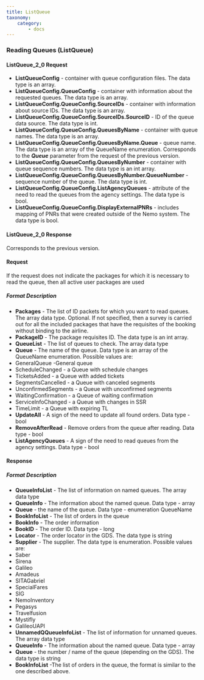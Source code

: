 ```yaml
---
title: ListQueue
taxonomy:
    category:
        - docs
---
```


### Reading Queues (ListQueue)

#### ListQueue_2_0 Request
- **ListQueueConfig** - container with queue configuration files. The data type is an array.
- **ListQueueConfig.QueueConfig** - container with information about the requested queues. The data type is an array.
- **ListQueueConfig.QueueConfig.SourceIDs** - container with information about source IDs. The data type is an array.
- **ListQueueConfig.QueueConfig.SourceIDs.SourceID** - ID of the queue data source. The data type is int.
- **ListQueueConfig.QueueConfig.QueuesByName** - container with queue names. The data type is an array.
- **ListQueueConfig.QueueConfig.QueuesByName.Queue** - queue name. The data type is an array of the QueueName enumeration. Corresponds to the _**Queue**_ parameter from the request of the previous version.
- **ListQueueConfig.QueueConfig.QueuesByNumber** - container with queue sequence numbers. The data type is an int array.
- **ListQueueConfig.QueueConfig.QueuesByNumber.QueueNumber** - sequence number of the queue. The data type is int.
- **ListQueueConfig.QueueConfig.ListAgencyQueues** - attribute of the need to read the queues from the agency settings. The data type is bool.
- **ListQueueConfig.QueueConfig.DisplayExternalPNRs** - includes mapping of PNRs that were created outside of the Nemo system. The data type is bool.

#### ListQueue_2_0 Response
Corresponds to the previous version.


#### Request

If the request does not indicate the packages for which it is necessary to read the queue, then all active user packages are used

##### Format Description

-  **Packages** - The list of ID packets for which you want to read queues. The array data type. Optional. If not specified, then a survey is carried out for all the included packages that have the requisites of the booking without binding to the airline.
-  **PackageID** - The package requisites ID. The data type is an int array.
-  **QueueList** - The list of queues to check. The array data type
-  **Queue** - The name of the queue. Data type is an array of the QueueName enumeration. Possible values are:
 - GeneralQueue -General queue
 - ScheduleChanged - a Queue with schedule changes  
 - TicketsAdded - a Queue with added tickets
 - SegmentsCancelled - a Queue with canceled segments
 - UnconfirmedSegments - a Queue with unconfirmed segments
 - WaitingConfirmation - a Queue of waiting confirmation
 - ServiceInfoChanged - a Queue with changes in SSR
 - TimeLimit - a Queue with expiring TL
-  **UpdateAll** - A sign of the need to update all found orders. Data type - bool
-  **RemoveAfterRead** - Remove orders from the queue after reading. Data type - bool
-  **ListAgencyQueues** - A sign of the need to read queues from the agency settings. Data type - bool

#### Response

##### Format Description

-  **QueueInfoList** - The list of information on named queues. The array data type
-  **QueueInfo** - The information about the named queue. Data type - array
-  **Queue** - the name of the queue. Data type - enumeration QueueName
-  **BookInfoList** - The list of orders in the queue
-  **BookInfo** - The order information
-  **BookID** - The order ID. Data type - long
-  **Locator** - The order locator in the GDS. The data type is string
-  **Supplier** - The supplier. The data type is enumeration. Possible values ​​are:
 - Saber
 - Sirena
 - Galileo
 - Amadeus
 - SITAGabriel
 - SpecialFares
 - SIG
 - NemoInventory
 - Pegasys
 - Travelfusion
 - Mystifly
 - GalileoUAPI
-  **UnnamedQQueueInfoList** - The list of information for unnamed queues. The array data type
-  **QueueInfo** - The information about the named queue. Data type - array
-  **Queue** - the number / name of the queue (depending on the GDS). The data type is string
-  **BookInfoList** -The list of orders in the queue, the format is similar to the one described above.